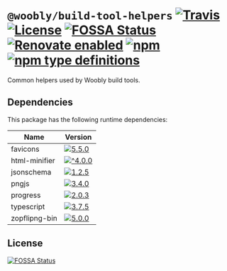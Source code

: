 # `@woobly/build-tool-helpers` [![Travis](https://img.shields.io/travis/jameswilddev/woobly.svg)](https://travis-ci.org/jameswilddev/woobly) [![License](https://img.shields.io/github/license/jameswilddev/woobly.svg)](https://github.com/jameswilddev/woobly/blob/master/license) [![FOSSA Status](https://app.fossa.io/api/projects/git%2Bgithub.com%2Fjameswilddev%2Fwoobly.svg?type=shield)](https://app.fossa.io/projects/git%2Bgithub.com%2Fjameswilddev%2Fwoobly?ref=badge_shield) [![Renovate enabled](https://img.shields.io/badge/renovate-enabled-brightgreen.svg)](https://renovatebot.com/) [![npm](https://img.shields.io/npm/v/@woobly/build-tool-helpers.svg)](https://www.npmjs.com/package/@woobly/build-tool-helpers) [![npm type definitions](https://img.shields.io/npm/types/@woobly/build-tool-helpers.svg)](https://www.npmjs.com/package/@woobly/build-tool-helpers)

Common helpers used by Woobly build tools.

## Dependencies

This package has the following runtime dependencies:

Name          | Version                                                                                                 
------------- | --------------------------------------------------------------------------------------------------------
favicons      | [![5.5.0](https://img.shields.io/npm/v/favicons.svg)](https://www.npmjs.com/package/favicons)           
html-minifier | [![^4.0.0](https://img.shields.io/npm/v/html-minifier.svg)](https://www.npmjs.com/package/html-minifier)
jsonschema    | [![1.2.5](https://img.shields.io/npm/v/jsonschema.svg)](https://www.npmjs.com/package/jsonschema)       
pngjs         | [![3.4.0](https://img.shields.io/npm/v/pngjs.svg)](https://www.npmjs.com/package/pngjs)                 
progress      | [![2.0.3](https://img.shields.io/npm/v/progress.svg)](https://www.npmjs.com/package/progress)           
typescript    | [![3.7.5](https://img.shields.io/npm/v/typescript.svg)](https://www.npmjs.com/package/typescript)       
zopflipng-bin | [![5.0.0](https://img.shields.io/npm/v/zopflipng-bin.svg)](https://www.npmjs.com/package/zopflipng-bin) 

## License

[![FOSSA Status](https://app.fossa.io/api/projects/git%2Bgithub.com%2Fjameswilddev%2Fwoobly.svg?type=large)](https://app.fossa.io/projects/git%2Bgithub.com%2Fjameswilddev%2Fwoobly?ref=badge_large)
